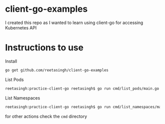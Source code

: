 # client-go-examples

I created this repo as I wanted to learn using client-go for accessing Kubernetes API

# Instructions to use

Install
```bash
go get github.com/reetasingh/client-go-examples
```

List Pods

```bash
reetasingh:practice-client-go reetasingh$ go run cmd/list_pods/main.go 
```

List Namespaces

```bash
reetasingh:practice-client-go reetasingh$ go run cmd/list_namespaces/main.go 

```

for other actions check the ```cmd``` directory




